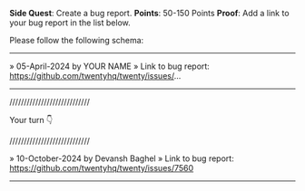**Side Quest**: Create a bug report.
**Points**: 50-150 Points
**Proof**: Add a link to your bug report in the list below.

Please follow the following schema:

---

» 05-April-2024 by YOUR NAME
» Link to bug report: https://github.com/twentyhq/twenty/issues/...

---

////////////////////////////

Your turn 👇

////////////////////////////

» 10-October-2024 by Devansh Baghel
» Link to bug report: https://github.com/twentyhq/twenty/issues/7560

---
